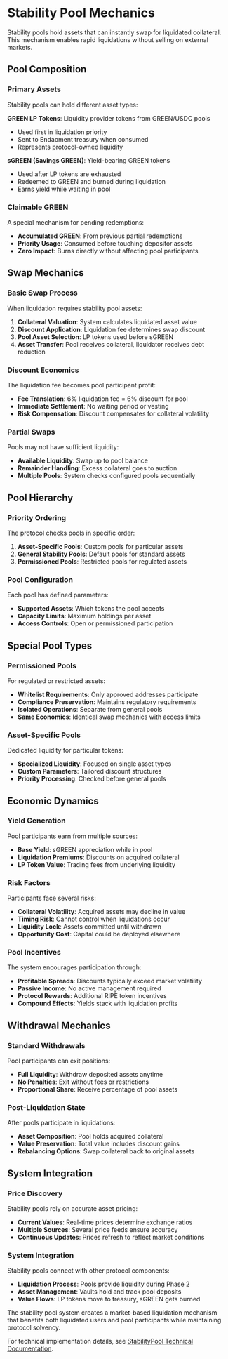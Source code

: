 # Stability Pool Mechanics

Stability pools hold assets that can instantly swap for liquidated collateral. This mechanism enables rapid liquidations without selling on external markets.

## Pool Composition

### Primary Assets

Stability pools can hold different asset types:

**GREEN LP Tokens**: Liquidity provider tokens from GREEN/USDC pools
- Used first in liquidation priority
- Sent to Endaoment treasury when consumed
- Represents protocol-owned liquidity

**sGREEN (Savings GREEN)**: Yield-bearing GREEN tokens
- Used after LP tokens are exhausted
- Redeemed to GREEN and burned during liquidation
- Earns yield while waiting in pool

### Claimable GREEN

A special mechanism for pending redemptions:

- **Accumulated GREEN**: From previous partial redemptions
- **Priority Usage**: Consumed before touching depositor assets
- **Zero Impact**: Burns directly without affecting pool participants

## Swap Mechanics

### Basic Swap Process

When liquidation requires stability pool assets:

1. **Collateral Valuation**: System calculates liquidated asset value
2. **Discount Application**: Liquidation fee determines swap discount
3. **Pool Asset Selection**: LP tokens used before sGREEN
4. **Asset Transfer**: Pool receives collateral, liquidator receives debt reduction

### Discount Economics

The liquidation fee becomes pool participant profit:

- **Fee Translation**: 6% liquidation fee = 6% discount for pool
- **Immediate Settlement**: No waiting period or vesting
- **Risk Compensation**: Discount compensates for collateral volatility

### Partial Swaps

Pools may not have sufficient liquidity:

- **Available Liquidity**: Swap up to pool balance
- **Remainder Handling**: Excess collateral goes to auction
- **Multiple Pools**: System checks configured pools sequentially

## Pool Hierarchy

### Priority Ordering

The protocol checks pools in specific order:

1. **Asset-Specific Pools**: Custom pools for particular assets
2. **General Stability Pools**: Default pools for standard assets
3. **Permissioned Pools**: Restricted pools for regulated assets

### Pool Configuration

Each pool has defined parameters:

- **Supported Assets**: Which tokens the pool accepts
- **Capacity Limits**: Maximum holdings per asset
- **Access Controls**: Open or permissioned participation

## Special Pool Types

### Permissioned Pools

For regulated or restricted assets:

- **Whitelist Requirements**: Only approved addresses participate
- **Compliance Preservation**: Maintains regulatory requirements
- **Isolated Operations**: Separate from general pools
- **Same Economics**: Identical swap mechanics with access limits

### Asset-Specific Pools

Dedicated liquidity for particular tokens:

- **Specialized Liquidity**: Focused on single asset types
- **Custom Parameters**: Tailored discount structures
- **Priority Processing**: Checked before general pools

## Economic Dynamics

### Yield Generation

Pool participants earn from multiple sources:

- **Base Yield**: sGREEN appreciation while in pool
- **Liquidation Premiums**: Discounts on acquired collateral
- **LP Token Value**: Trading fees from underlying liquidity

### Risk Factors

Participants face several risks:

- **Collateral Volatility**: Acquired assets may decline in value
- **Timing Risk**: Cannot control when liquidations occur
- **Liquidity Lock**: Assets committed until withdrawn
- **Opportunity Cost**: Capital could be deployed elsewhere

### Pool Incentives

The system encourages participation through:

- **Profitable Spreads**: Discounts typically exceed market volatility
- **Passive Income**: No active management required
- **Protocol Rewards**: Additional RIPE token incentives
- **Compound Effects**: Yields stack with liquidation profits

## Withdrawal Mechanics

### Standard Withdrawals

Pool participants can exit positions:

- **Full Liquidity**: Withdraw deposited assets anytime
- **No Penalties**: Exit without fees or restrictions
- **Proportional Share**: Receive percentage of pool assets

### Post-Liquidation State

After pools participate in liquidations:

- **Asset Composition**: Pool holds acquired collateral
- **Value Preservation**: Total value includes discount gains
- **Rebalancing Options**: Swap collateral back to original assets

## System Integration

### Price Discovery

Stability pools rely on accurate asset pricing:

- **Current Values**: Real-time prices determine exchange ratios
- **Multiple Sources**: Several price feeds ensure accuracy
- **Continuous Updates**: Prices refresh to reflect market conditions

### System Integration

Stability pools connect with other protocol components:

- **Liquidation Process**: Pools provide liquidity during Phase 2
- **Asset Management**: Vaults hold and track pool deposits
- **Value Flows**: LP tokens move to treasury, sGREEN gets burned

The stability pool system creates a market-based liquidation mechanism that benefits both liquidated users and pool participants while maintaining protocol solvency.

For technical implementation details, see [StabilityPool Technical Documentation](../technical/vaults/StabilityPool.md).